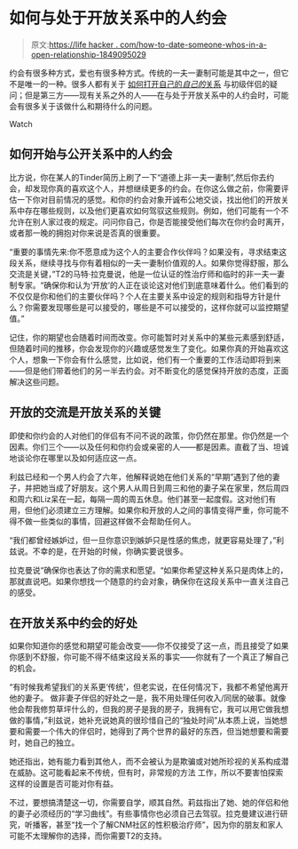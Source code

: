 # 如何与处于开放关系中的人约会

> 原文:[https://life hacker . com/how-to-date-someone-whos-in-a-open-relationship-1849095029](https://lifehacker.com/how-to-date-someone-whos-in-an-open-relationship-1849095029)

约会有很多种方式，爱也有很多种方式。传统的一夫一妻制可能是其中之一，但它不是唯一的一种。很多人都有关于 [如何打开自己的*自己的*关系](https://lifehacker.com/how-to-talk-to-your-partner-about-opening-the-relations-1846696287) 与初级伴侣的疑问；但是第三方——现有关系之外的人——在与处于开放关系中的人约会时，可能会有很多关于该做什么和期待什么的问题。

Watch

## **如何开始与公开关系中的人约会**

比方说，你在某人的Tinder简历上刷了一下“道德上非一夫一妻制”,然后你去约会，却发现你真的喜欢这个人，并想继续更多的约会。在你这么做之前，你需要评估一下你对目前情况的感觉。和你的约会对象开诚布公地交谈，找出他们的开放关系中存在哪些规则，以及他们更喜欢如何驾驭这些规则。例如，他们可能有一个不允许在别人家过夜的规定。问问你自己，你是否能接受他们每次在你约会时离开，或者那一晚的拥抱对你来说是否真的很重要。

“重要的事情先来:你不愿意成为这个人的主要合作伙伴吗？如果没有，寻求结束这段关系，继续寻找与你有着相似的一夫一妻制价值观的人。如果你觉得舒服，那么交流是关键，”T2的马特·拉克曼说，他是一位认证的性治疗师和临时的非一夫一妻制专家。“确保你和认为‘开放’的人正在谈论这对他们到底意味着什么。他们看到的不仅仅是你和他们的主要伙伴吗？个人在主要关系中设定的规则和指导方针是什么？你需要发现哪些是可以接受的，哪些是不可以接受的，这样你就可以监控期望值。”

记住，你的期望也会随着时间而改变。你可能暂时对关系中的某些元素感到舒适，但随着时间的推移，你会发现你的兴趣或感觉发生了变化。如果你真的开始喜欢这个人，想象一下你会有什么感觉，比如说，他们有一个重要的工作活动即将到来——但是他们带着他们的另一半去约会。对不断变化的感觉保持开放的态度，正面解决这些问题。

## **开放的交流是开放关系的关键**

即使和你约会的人对他们的伴侣有不问不说的政策，你仍然在那里。你仍然是一个因素。你们三个——以及任何和你约会或亲密的人——都是因素。直截了当、坦诚地谈论你在哪里以及如何适应这一点。

利兹已经和一个男人约会了六年，他解释说她在他们关系的“早期”遇到了他的妻子，并把她当成了好朋友。这个男人从周日到周三和他的妻子呆在家里，然后周四和周六和Liz呆在一起，每隔一周的周五休息。他们甚至一起度假。这对他们有用，但他们必须建立三方理解。如果你和开放的人之间的事情变得严重，你可能不得不做一些类似的事情，回避这样做不会帮助任何人。

“我们都曾经嫉妒过，但一旦你意识到嫉妒只是性感的焦虑，就更容易处理了，”利兹说。不幸的是，在开始的时候，你确实要说很多。

拉克曼说“确保你也表达了你的需求和愿望。“如果你希望这种关系只是肉体上的，那就直说吧。如果你想找一个随意的约会对象，确保你在这段关系中一直关注自己的感受。

## **在开放关系中约会的好处**

如果你知道你的感觉和期望可能会改变——你不仅接受了这一点，而且接受了如果你感到不舒服，你可能不得不结束这段关系的事实——你就有了一个真正了解自己的机会。

“有时候我希望我们的关系更‘传统’，但老实说，在任何情况下，我都不希望他离开他的妻子。 做非妻子伴侣的好处之一是，我不用处理任何收入/同居的破事。就像他会帮我修剪草坪什么的，但我的房子是我的房子，我拥有它，我可以用它做我想做的事情，”利兹说，她补充说她真的很珍惜自己的“独处时间”从本质上说，当她想要和需要一个伟大的伴侣时，她得到了两个世界的最好的东西，但当她想要和需要时，她自己的独立。

她还指出，她有能力看到其他人，而不会被认为是欺骗或对她所珍视的关系构成潜在威胁。这可能看起来不传统，但有时，非常规的方法 工作，所以不要害怕探索这样的设置是否可能对你有益。

不过，要想搞清楚这一切，你需要自学，顺其自然。莉兹指出了她、她的伴侣和他的妻子必须经历的“学习曲线”。有些事情你也必须自己去驾驭。拉克曼建议进行研究，听播客，甚至“找一个了解CNM社区的性积极治疗师”，因为你的朋友和家人可能不太理解你的选择，而你需要T2的支持。